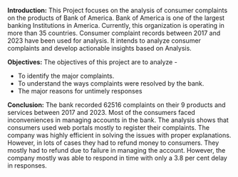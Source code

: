 **Introduction:**
This Project focuses on the analysis of consumer complaints on the products of Bank of America. Bank of America is one of the largest banking Institutions in America. Currently, this organization is operating in more than 35 countries. Consumer complaint records between 2017 and 2023 have been used for analysis. It intends to analyze consumer complaints and develop actionable insights based on Analysis.


**Objectives:**
The objectives of this project are to analyze -
* To identify the major complaints.
* To understand the ways complaints were resolved by the bank.
* The major reasons for untimely responses


**Conclusion:**
The bank recorded 62516 complaints on their 9 products and services between 2017 and 2023. Most of the consumers faced inconveniences in managing accounts in the bank. The analysis shows that consumers used web portals mostly to register their complaints. The company was highly efficient in solving the issues with proper explanations. However, in lots of cases they had to refund money to consumers. They mostly had to refund due to failure in managing the account. However, the company mostly was able to respond in time with only a 3.8 per cent delay in responses.

